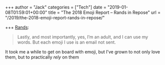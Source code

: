 +++
author = "Jack"
categories = ["Tech"]
date = "2019-01-08T01:59:01+00:00"
title = "The 2018 Emoji Report – Rands in Repose"
url = "/2019/the-2018-emoji-report-rands-in-repose/"

+++
[Rands][1]:

> Lastly, and most importantly, yes, I’m an adult, and I can use my words. But each emoji I use is an email not sent.

It took me a while to get on board with emoji, but I&#8217;ve grown to not only love them, but to practically _rely_ on them

 [1]: http://randsinrepose.com/archives/the-2018-emoji-report/